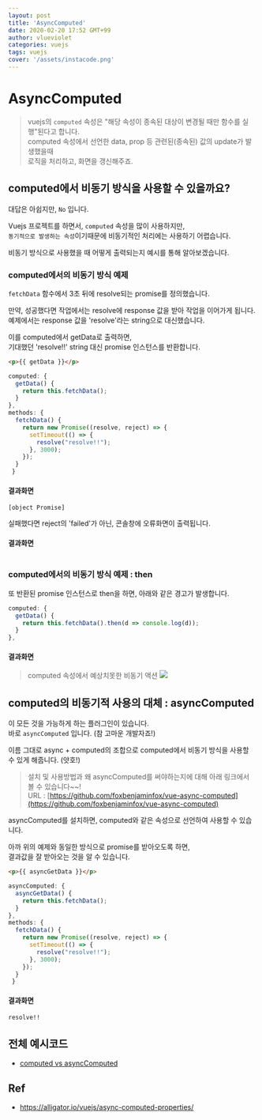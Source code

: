 ```yaml
---
layout: post
title: 'AsyncComputed'
date: 2020-02-20 17:52 GMT+99
author: vlueviolet
categories: vuejs
tags: vuejs
cover: '/assets/instacode.png'
---
```


# AsyncComputed

> vuejs의 `computed` 속성은 "해당 속성이 종속된 대상이 변경될 때만 함수를 실행"된다고 합니다.  
> computed 속성에서 선언한 data, prop 등 관련된(종속된) 값의 update가 발생했을때  
> 로직을 처리하고, 화면을 갱신해주죠.

## computed에서 비동기 방식을 사용할 수 있을까요?

대답은 아쉽지만, `No` 입니다.

Vuejs 프로젝트를 하면서, `computed` 속성을 많이 사용하지만,  
`동기적으로 발생하는 속성`이기때문에 비동기적인 처리에는 사용하기 어렵습니다.

비동기 방식으로 사용했을 때 어떻게 출력되는지 예시를 통해 알아보겠습니다.

### computed에서의 비동기 방식 예제

`fetchData` 함수에서 3초 뒤에 resolve되는 promise를 정의했습니다.

만약, 성공했다면 작업에서는 resolve에 response 값을 받아 작업을 이어가게 됩니다.  
예제에서는 response 값을 'resolve'라는 string으로 대신했습니다.

이를 computed에서 getData로 출력하면,  
기대했던 'resolve!!' string 대신 promise 인스턴스를 반환합니다.

```html
<p>{{ getData }}</p>
```

```javascript
computed: {
  getData() {
    return this.fetchData();
  }
},
methods: {
  fetchData() {
    return new Promise((resolve, reject) => {
      setTimeout(() => {
        resolve("resolve!!");
      }, 3000);
    });
  }
 }
```

#### 결과화면

```console
[object Promise]
```

실패했다면 reject의 'failed'가 아닌, 콘솔창에 오류화면이 출력됩니다.

#### 결과화면

<img src="https://user-images.githubusercontent.com/26196090/74915127-04304d00-5407-11ea-9dec-7e328aa52c3e.png" alt="">

### computed에서의 비동기 방식 예제 : then

또 반환된 promise 인스턴스로 then을 하면, 아래와 같은 경고가 발생합니다.

```javascript
computed: {
  getData() {
    return this.fetchData().then(d => console.log(d));
  }
},
```

#### 결과화면

> computed 속성에서 예상치못한 비동기 액션
> <image src="https://user-images.githubusercontent.com/26196090/74913143-6d15c600-5403-11ea-8460-7c75beca0c21.png" al="">

## computed의 비동기적 사용의 대체 : asyncComputed

이 모든 것을 가능하게 하는 플러그인이 있습니다.  
바로 `asyncComputed` 입니다. (참 고마운 개발자죠!)

이름 그대로 async + computed의 조합으로 computed에서 비동기 방식을 사용할 수 있게 해줍니다. (얏호!)

> 설치 및 사용방법과 왜 asyncComputed를 써야하는지에 대해 아래 링크에서 볼 수 있습니다~~!  
> URL : [https://github.com/foxbenjaminfox/vue-async-computed](https://github.com/foxbenjaminfox/vue-async-computed)

asyncComputed를 설치하면, computed와 같은 속성으로 선언하여 사용할 수 있습니다.

아까 위의 예제와 동일한 방식으로 promise를 받아오도록 하면,  
결과값을 잘 받아오는 것을 알 수 있습니다.

```html
<p>{{ asyncGetData }}</p>
```

```javascript
asyncComputed: {
  asyncGetData() {
    return this.fetchData();
  }
},
methods: {
  fetchData() {
    return new Promise((resolve, reject) => {
      setTimeout(() => {
        resolve("resolve!!");
      }, 3000);
    });
  }
 }
```

#### 결과화면

```console
resolve!!
```

## 전체 예시코드

- [computed vs asyncComputed](https://codesandbox.io/s/computed-vs-asynccomputed-t3orr?fontsize=14&hidenavigation=1&theme=dark)

## Ref

- https://alligator.io/vuejs/async-computed-properties/
